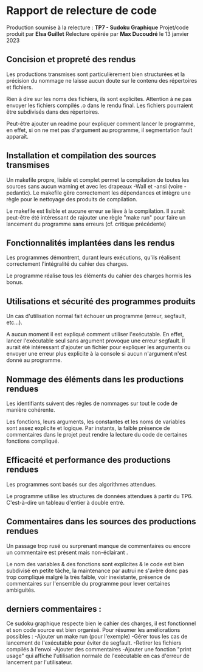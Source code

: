 # Rapport de relecture de code

Production soumise à la relecture : **TP7 - Sudoku Graphique**
Projet/code produit par **Elsa Guillet**
Relecture opérée par **Max Ducoudré** le 13 janvier 2023

## Concision et propreté des rendus

Les productions transmises sont particulièrement bien structurées et la précision du nommage 
ne laisse aucun doute sur le contenu des répertoires et fichiers.

Rien à dire sur les noms des fichiers, ils sont explicites.
Attention à ne pas envoyer les fichiers compilés .o dans le rendu final.
Les fichiers pourraient être subdivisés dans des répertoires.

Peut-être ajouter un readme pour expliquer comment lancer le programme, en effet, si on ne met pas d'argument au programme, il segmentation fault apparaît.

## Installation et compilation des sources transmises

Un makefile propre, lisible et complet permet la compilation de toutes les sources sans aucun warning 
et avec les drapeaux -Wall et -ansi (voire -pedantic). Le makefile gère correctement les dépendances 
et intègre une règle pour le nettoyage des produits de compilation.

Le makefile est lisible et aucune erreur se lève à la compilation.
Il aurait peut-être été intéressant de rajouter une règle "make run" pour faire un lancement du programme sans erreurs (cf. critique précédente)

## Fonctionnalités implantées dans les rendus

Les programmes démontrent, durant leurs exécutions, qu'ils réalisent correctement l'intégralité 
du cahier des charges.

Le programme réalise tous les éléments du cahier des charges hormis les bonus.

## Utilisations et sécurité des programmes produits

Un cas d'utilisation normal fait échouer un programme (erreur, segfault, etc...).

A aucun moment il est expliqué comment utiliser l'exécutable. En effet, lancer l'exécutable seul sans argument provoque une erreur segfault.
Il aurait été intéressant d'ajouter un fichier pour expliquer les arguments ou envoyer une erreur plus explicite à la console si aucun n'argument n'est donné au programme.

## Nommage des éléments dans les productions rendues

Les identifiants suivent des règles de nommages sur tout le code de manière cohérente.

Les fonctions, leurs arguments, les constantes et les noms de variables sont assez explicite et logique.
Par instants, la faible présence de commentaires dans le projet peut rendre la lecture du code de certaines fonctions compliqué. 

## Efficacité et performance des productions rendues

Les programmes sont basés sur des algorithmes attendues.

Le programme utilise les structures de données attendues à partir du TP6. C'est-à-dire un tableau d'entier à double entré.

## Commentaires dans les sources des productions rendues

Un passage trop rusé ou surprenant manque de commentaires ou encore un commentaire est présent mais non-éclairant .

Le nom des variables & des fonctions sont explicites & le code est bien subdivisé en petite tâche, la maintenance par autrui ne s'avère donc pas trop compliqué malgré la très faible, voir inexistante, présence de commentaires sur l'ensemble du programme pour lever certaines ambiguités.

## derniers commentaires :

Ce sudoku graphique respecte bien le cahier des charges, il est fonctionnel et son code source est bien organisé.
Pour résumer les améliorations possibles :
-Ajouter un make run (pour l'exemple)
-Gérer tous les cas de lancement de l'exécutable pour éviter de segfault.
-Retirer les fichiers compilés à l'envoi
-Ajouter des commentaires 
-Ajouter une fonction "print usage" qui affiche l'utilisation normale de l'exécutable en cas d'erreur de lancement par l'utilisateur.

